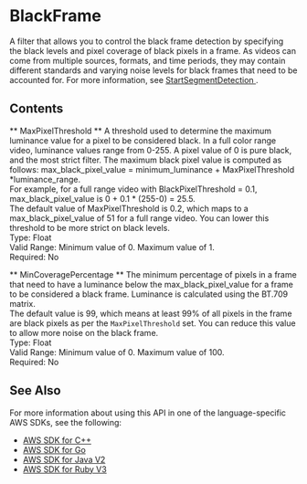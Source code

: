 # BlackFrame<a name="API_BlackFrame"></a>

 A filter that allows you to control the black frame detection by specifying the black levels and pixel coverage of black pixels in a frame\. As videos can come from multiple sources, formats, and time periods, they may contain different standards and varying noise levels for black frames that need to be accounted for\. For more information, see [ StartSegmentDetection ](API_StartSegmentDetection.md)\. 

## Contents<a name="API_BlackFrame_Contents"></a>

 ** MaxPixelThreshold **   <a name="rekognition-Type-BlackFrame-MaxPixelThreshold"></a>
 A threshold used to determine the maximum luminance value for a pixel to be considered black\. In a full color range video, luminance values range from 0\-255\. A pixel value of 0 is pure black, and the most strict filter\. The maximum black pixel value is computed as follows: max\_black\_pixel\_value = minimum\_luminance \+ MaxPixelThreshold \*luminance\_range\.   
For example, for a full range video with BlackPixelThreshold = 0\.1, max\_black\_pixel\_value is 0 \+ 0\.1 \* \(255\-0\) = 25\.5\.  
The default value of MaxPixelThreshold is 0\.2, which maps to a max\_black\_pixel\_value of 51 for a full range video\. You can lower this threshold to be more strict on black levels\.  
Type: Float  
Valid Range: Minimum value of 0\. Maximum value of 1\.  
Required: No

 ** MinCoveragePercentage **   <a name="rekognition-Type-BlackFrame-MinCoveragePercentage"></a>
 The minimum percentage of pixels in a frame that need to have a luminance below the max\_black\_pixel\_value for a frame to be considered a black frame\. Luminance is calculated using the BT\.709 matrix\.   
The default value is 99, which means at least 99% of all pixels in the frame are black pixels as per the `MaxPixelThreshold` set\. You can reduce this value to allow more noise on the black frame\.  
Type: Float  
Valid Range: Minimum value of 0\. Maximum value of 100\.  
Required: No

## See Also<a name="API_BlackFrame_SeeAlso"></a>

For more information about using this API in one of the language\-specific AWS SDKs, see the following:
+  [ AWS SDK for C\+\+](https://docs.aws.amazon.com/goto/SdkForCpp/rekognition-2016-06-27/BlackFrame) 
+  [ AWS SDK for Go](https://docs.aws.amazon.com/goto/SdkForGoV1/rekognition-2016-06-27/BlackFrame) 
+  [ AWS SDK for Java V2](https://docs.aws.amazon.com/goto/SdkForJavaV2/rekognition-2016-06-27/BlackFrame) 
+  [ AWS SDK for Ruby V3](https://docs.aws.amazon.com/goto/SdkForRubyV3/rekognition-2016-06-27/BlackFrame) 